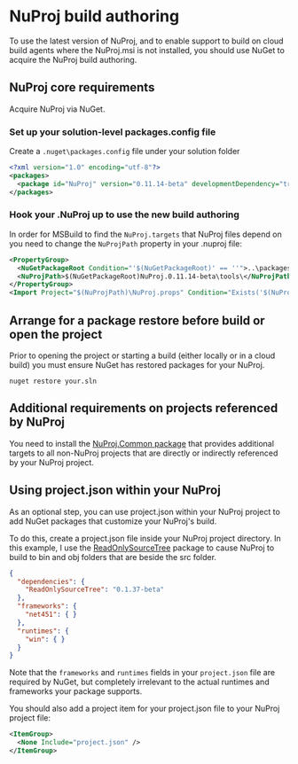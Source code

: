# NuProj build authoring

To use the latest version of NuProj, and to enable support to build on cloud build agents
where the NuProj.msi is not installed, you should use NuGet to acquire the NuProj build authoring.

## NuProj core requirements

Acquire NuProj via NuGet.

### Set up your solution-level packages.config file

Create a `.nuget\packages.config` file under your solution folder

```xml
<?xml version="1.0" encoding="utf-8"?>
<packages>
  <package id="NuProj" version="0.11.14-beta" developmentDependency="true" />
</packages>
```

### Hook your .NuProj up to use the new build authoring

In order for MSBuild to find the `NuProj.targets` that NuProj files depend on
you need to change the `NuProjPath` property in your .nuproj file:

```xml
<PropertyGroup>
  <NuGetPackageRoot Condition="'$(NuGetPackageRoot)' == ''">..\packages\</NuGetPackageRoot>
  <NuProjPath>$(NuGetPackageRoot)NuProj.0.11.14-beta\tools\</NuProjPath>
</PropertyGroup>
<Import Project="$(NuProjPath)\NuProj.props" Condition="Exists('$(NuProjPath)\NuProj.props')" />
 ```

## Arrange for a package restore before build or open the project

Prior to opening the project or starting a build (either locally or in a cloud build) you must
ensure NuGet has restored packages for your NuProj.

```
nuget restore your.sln
```

## Additional requirements on projects referenced by NuProj

You need to install the [NuProj.Common package](http://www.nuget.org/packages/NuProj.Common)
that provides additional targets to all non-NuProj projects that are directly or indirectly
referenced by your NuProj project.

## Using project.json within your NuProj

As an optional step, you can use project.json within your NuProj project
to add NuGet packages that customize your NuProj's build.

To do this, create a project.json file inside your NuProj project directory.
In this example, I use the [ReadOnlySourceTree](https://www.nuget.org/packages/ReadOnlySourceTree) package
to cause NuProj to build to bin and obj folders that are beside the src folder.

```json
{
  "dependencies": {
    "ReadOnlySourceTree": "0.1.37-beta"
  },
  "frameworks": {
    "net451": { }
  },
  "runtimes": {
    "win": { }
  }
}
```

Note that the `frameworks` and `runtimes` fields in your `project.json`
file are required by NuGet, but completely irrelevant to the actual runtimes
and frameworks your package supports.

You should also add a project item for your project.json file to your NuProj project file:

```xml
<ItemGroup>
  <None Include="project.json" />
</ItemGroup>
```

